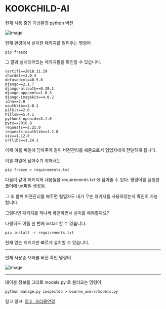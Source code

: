 # KOOKCHILD-AI
현재 사용 중인 가상환경 python 버전

![image](https://github.com/KookChild/KOOKCHILD-AI/assets/76734572/0d2c6ede-2400-4b89-8639-d7a6dd9cded7)

현재 환경에서 설치한 패키지를 알려주는 명령어

```
pip freeze
```
그 결과 설치되어있는 패키지들을 확인할 수 있습니다.
```
certifi==2018.11.29
chardet==3.0.4
defusedxml==0.5.0
Django==2.1.7
django-allauth==0.39.1
django-appconf==1.0.3
django-imagekit==4.0.2
idna==2.8
oauthlib==3.0.1
pilkit==2.0
Pillow==5.4.1
python3-openid==3.1.0
pytz==2018.9
requests==2.21.0
requests-oauthlib==1.2.0
six==1.12.0
urllib3==1.24.1
```
이제 이를 파일에 담아주어 같이 버젼관리를 해줌으로서 협업자에게 전달하게 됩니다.

이를 파일에 담아주기 위해서는
```
pip freeze > requirements.txt
```
다음이 같이 패키지의 내용들을 requirements.txt 에 담아줄 수 있다.
명령어를 실행한 폴더에 txt파일 생성됨.

그 후 함께 버젼관리를 해주면 협업자도 내가 무슨 패키지를 사용하였는지 확인이 가능합니다.

그렇다면 패키지를 하나씩 확인하면서 설치를 해야할까요?

다행히도 이를 한 번에 install 할 수 있습니다.
```
pip install -r requirements.txt
```
현재 없는 패키지만 빠르게 설치할 수 있습니다.

---

현재 사용중 오라클 버전 확인 명령어

![image](https://github.com/KookChild/KOOKCHILD-AI/assets/76734572/80060994-72e6-4771-ba8a-1b581faf207d)

---

테이블 정보를 그대로 models.py 로 불러오는 명령어

```
python manage.py inspectdb > bourne_users/models.py
```

참고 링크: [장고, 오라클연결](https://antilibrary.org/m/700)
